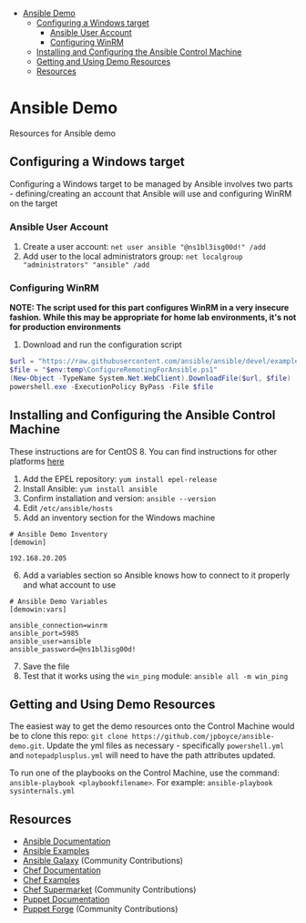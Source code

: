 - [Ansible Demo](#ansible-demo)
  - [Configuring a Windows target](#configuring-a-windows-target)
    - [Ansible User Account](#ansible-user-account)
    - [Configuring WinRM](#configuring-winrm)
  - [Installing and Configuring the Ansible Control Machine](#installing-and-configuring-the-ansible-control-machine)
  - [Getting and Using Demo Resources](#getting-and-using-demo-resources)
  - [Resources](#resources)

# Ansible Demo
Resources for Ansible demo

## Configuring a Windows target
Configuring a Windows target to be managed by Ansible involves two parts - defining/creating an account that Ansible will use and configuring WinRM on the target

### Ansible User Account
1. Create a user account:  `net user ansible "@ns1bl3isg00d!" /add`
2. Add user to the local administrators group:  `net localgroup "administrators" "ansible" /add`

### Configuring WinRM
**NOTE: The script used for this part configures WinRM in a very insecure fashion.  While this may be appropriate for home lab environments, it's not for production environments**
1. Download and run the configuration script 
```powershell
$url = "https://raw.githubusercontent.com/ansible/ansible/devel/examples/scripts/ConfigureRemotingForAnsible.ps1"
$file = "$env:temp\ConfigureRemotingForAnsible.ps1"
(New-Object -TypeName System.Net.WebClient).DownloadFile($url, $file)
powershell.exe -ExecutionPolicy ByPass -File $file
```

## Installing and Configuring the Ansible Control Machine
These instructions are for CentOS 8.  You can find instructions for other platforms [here](https://docs.ansible.com/ansible/latest/installation_guide/index.html)
1. Add the EPEL repository:  `yum install epel-release`
2. Install Ansible:  `yum install ansible`
3. Confirm installation and version:  `ansible --version`
4. Edit `/etc/ansible/hosts`
5. Add an inventory section for the Windows machine
```shell
# Ansible Demo Inventory
[demowin]

192.168.20.205
```
6. Add a variables section so Ansible knows how to connect to it properly and what account to use
```shell
# Ansible Demo Variables
[demowin:vars]

ansible_connection=winrm
ansible_port=5985
ansible_user=ansible
ansible_password=@ns1bl3isg00d!
```
7. Save the file
8. Test that it works using the `win_ping` module: `ansible all -m win_ping`

## Getting and Using Demo Resources
The easiest way to get the demo resources onto the Control Machine would be to clone this repo: `git clone https://github.com/jpboyce/ansible-demo.git`.  Update the yml files as necessary - specifically `powershell.yml` and `notepadplusplus.yml` will need to have the path attributes updated.

To run one of the playbooks on the Control Machine, use the command: `ansible-playbook <playbookfilename>`.  For example: `ansible-playbook sysinternals.yml`

## Resources
* [Ansible Documentation](https://docs.ansible.com/ansible/latest/index.html)
* [Ansible Examples](https://github.com/ansible/ansible-examples)
* [Ansible Galaxy](https://galaxy.ansible.com/) (Community Contributions)
* [Chef Documentation](https://docs.chef.io/)
* [Chef Examples](https://github.com/chef-cft/chef-examples)
* [Chef Supermarket](https://supermarket.chef.io/) (Community Contributions)
* [Puppet Documentation](https://puppet.com/docs/puppet/latest/puppet_index.html)
* [Puppet Forge](https://forge.puppet.com/)  (Community Contributions)